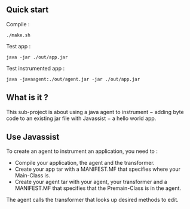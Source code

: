 ## Quick start
Compile :

	./make.sh

Test app :

	java -jar ./out/app.jar

Test instrumented app :

	java -javaagent:./out/agent.jar -jar ./out/app.jar

## What is it ?
This sub-project is about using a java agent to instrument − adding byte code to an existing jar file with Javassist − a hello world app.

## Use Javassist
To create an agent to instrument an application, you need to :
* Compile your application, the agent and the transformer. 
* Create your app tar with a MANIFEST.MF that specifies where your Main-Class is.
* Create your agent tar with your agent, your transformer and a MANIFEST.MF that specifies that the Premain-Class is in the agent.

The agent calls the transformer that looks up desired methods to edit.
